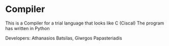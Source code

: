 # Compiler
This is a Compiler for a trial language that looks like C (Ciscal)
The program has written in Python

Developers: Athanasios Batsilas, Giwrgos Papasteriadis
